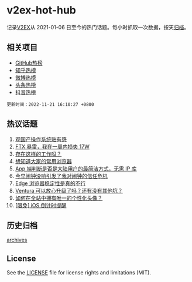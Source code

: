 # v2ex-hot-hub

 记录[V2EX](https://www.v2ex.com/)从 2021-01-06 日至今的热门话题。每小时抓取一次数据，按天[归档](archives)。
 
 ## 相关项目

- [GitHub热榜](https://github.com/snaildev/github-hot-hub)
- [知乎热榜](https://github.com/snaildev/zhihu-hot-hub)
- [微博热榜](https://github.com/snaildev/weibo-hot-hub)
- [头条热榜](https://github.com/snaildev/toutiao-hot-hub)
- [抖音热榜](https://github.com/snaildev/douyin-hot-hub)


 `更新时间：2022-11-21 16:10:27 +0800`

## 热议话题

1. [观国产操作系统贴有感](https://www.v2ex.com/t/896716)
1. [FTX 暴雷，我在一周内损失 17W](https://www.v2ex.com/t/896592)
1. [存在这样的工作吗？](https://www.v2ex.com/t/896711)
1. [想知道大家的常用浏览器](https://www.v2ex.com/t/896743)
1. [App 端判断是否是大陆用户的最简洁方式，无需 IP 库](https://www.v2ex.com/t/896602)
1. [今早闹钟没响引发了我对闹钟的信任危机](https://www.v2ex.com/t/896693)
1. [Edge 浏览器稳定性是真的不行](https://www.v2ex.com/t/896614)
1. [Ventura 可以放心升级了吗？还有没有其他坑？](https://www.v2ex.com/t/896687)
1. [如何在全站中拥有唯一的个性化头像？](https://www.v2ex.com/t/896721)
1. [[限免] iOS 倒计时提醒](https://www.v2ex.com/t/896671)

## 历史归档

[archives](archives)

## License

See the [LICENSE](LICENSE) file for license rights and limitations (MIT).
